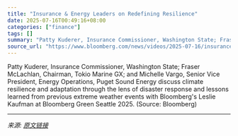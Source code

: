 ```yaml
---
title: "Insurance & Energy Leaders on Redefining Resilience"
date: 2025-07-16T00:49:16+08:00
categories: ["finance"]
tags: []
summary: "Patty Kuderer, Insurance Commissioner, Washington State; Fraser McLachlan, Chairman, Tokio Marine GX; and Michelle Vargo, Senior Vice President, Energy Operations, Puget Sound Energy discuss climate r"
source_url: "https://www.bloomberg.com/news/videos/2025-07-16/insurance-energy-leaders-on-redefining-resilience-video"
---
```


Patty Kuderer, Insurance Commissioner, Washington State; Fraser McLachlan, Chairman, Tokio Marine GX; and Michelle Vargo, Senior Vice President, Energy Operations, Puget Sound Energy discuss climate resilience and adaptation through the lens of disaster response and lessons learned from previous extreme weather events with Bloomberg's Leslie Kaufman at Bloomberg Green Seattle 2025. (Source: Bloomberg)

---

*来源: [原文链接](https://www.bloomberg.com/news/videos/2025-07-16/insurance-energy-leaders-on-redefining-resilience-video)*
